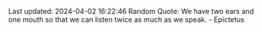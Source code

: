 Last updated: 2024-04-02 16:22:46
Random Quote: We have two ears and one mouth so that we can listen twice as much as we speak. - Epictetus